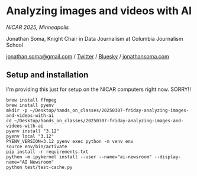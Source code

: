 # Analyzing images and videos with AI

*NICAR 2025, Minneapolis*

Jonathan Soma, Knight Chair in Data Journalism at Columbia Journalism School

[jonathan.soma@gmail.com](mailto:jonathan.soma@gmail.com) / [Twitter](https://x.com/dangerscarf) / [Bluesky](https://bsky.app/profile/dangerscarf.bsky.social) / [jonathansoma.com](https://jonathansoma.com)

## Setup and installation

I'm providing this just for setup on the NICAR computers right now. SORRY!!

```
brew install ffmpeg
brew install pyenv
mkdir -p ~/Desktop/hands_on_classes/20250307-friday-analyzing-images-and-videos-with-ai
cd ~/Desktop/hands_on_classes/20250307-friday-analyzing-images-and-videos-with-ai
pyenv install "3.12"
pyenv local "3.12"
PYENV_VERSION=3.12 pyenv exec python -m venv env
source env/bin/activate
pip install -r requirements.txt
python -m ipykernel install --user --name="ai-newsroom" --display-name="AI Newsroom"
python test/test-cache.py
```
